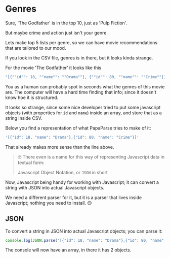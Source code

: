 # Genres

Sure, 'The Godfather' is in the top 10, just as 'Pulp Fiction'.

But maybe crime and action just isn't your genre.

Lets make top 5 lists per genre, so we can have movie recommendations that are tailored to our mood.

If you look in the CSV file, genres is in there, but it looks kinda strange.

For the movie 'The Godfather' it looks like this
```ruby
"[{""id"": 18, ""name"": ""Drama""}, {""id"": 80, ""name"": ""Crime""}]"
```

You as a human can probably spot in seconds what the genres of this movie are. The computer will have a hard time finding that info; since it doesn't know hoe it is structured.

It looks so strange, since some nice developer tried to put some javascript objects (with properties for `id` and `name`) inside an array, and store that as a string inside CSV.

Below you find a representation of what PapaParse tries to make of it:

```js
'[{"id": 18, "name": "Drama"},{"id": 80, "name": "Crime"}]'
```

That already makes more sense than the line above.

> 🙄 There even is a name for this way of representing Javascript data in textual form:
>
> Javascript Object Notation, or `JSON` in short

Now, Javascript being handy for working with Javascript; it can convert a string with JSON into actual Javascript objects.

We need a different parser for it, but it is a parser that lives inside Javascript; nothing you need to install. 😉

## JSON

To convert a string in JSON into actual Javascript objects; you can parse it:

```js
console.log(JSON.parse('[{"id": 18, "name": "Drama"},{"id": 80, "name": "Crime"}]'))
```

The console will now have an array, in there it has 2 objects.
